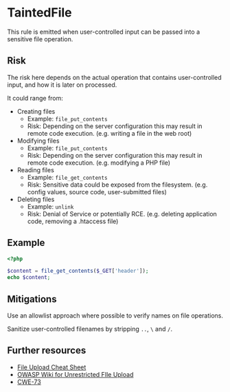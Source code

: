 # TaintedFile

This rule is emitted when user-controlled input can be passed into a sensitive file operation.

## Risk

The risk here depends on the actual operation that contains user-controlled input, and how it is later on processed.

It could range from:

- Creating files
    - Example: `file_put_contents`
    - Risk: Depending on the server configuration this may result in remote code execution. (e.g. writing a file in the web root)
- Modifying files
    - Example: `file_put_contents`
    - Risk: Depending on the server configuration this may result in remote code execution. (e.g. modifying a PHP file)
- Reading files
    - Example: `file_get_contents`
    - Risk: Sensitive data could be exposed from the filesystem. (e.g. config values, source code, user-submitted files)
- Deleting files
    - Example: `unlink`
    - Risk: Denial of Service or potentially RCE. (e.g. deleting application code, removing a .htaccess file)

## Example

```php
<?php

$content = file_get_contents($_GET['header']);
echo $content;
```

## Mitigations

Use an allowlist approach where possible to verify names on file operations.

Sanitize user-controlled filenames by stripping `..`, `\` and `/`.

## Further resources

- [File Upload Cheat Sheet](https://cheatsheetseries.owasp.org/cheatsheets/File_Upload_Cheat_Sheet.html)
- [OWASP Wiki for Unrestricted FIle Upload](https://owasp.org/www-community/vulnerabilities/Unrestricted_File_Upload)
- [CWE-73](https://cwe.mitre.org/data/definitions/73.html)
